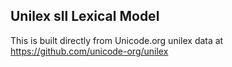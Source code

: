 Unilex sll Lexical Model
----------------------

This is built directly from Unicode.org unilex data at
https://github.com/unicode-org/unilex
